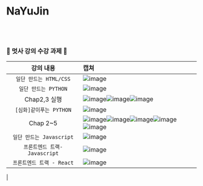 # NaYuJin
<br><br>
### 🦁 멋사 강의 수강 과제 🦁

| 강의 내용 | 캡쳐 | 
|:------:|:------|
|`일단 만드는 HTML/CSS`|![image](https://user-images.githubusercontent.com/91943160/166250283-d35cb509-6606-49db-964a-89be365ce904.png)|
|`일단 만드는 PYTHON`|![image](https://user-images.githubusercontent.com/91943160/167440090-190cd1b8-ec74-4248-a849-1cfd2ba14055.png)|
|Chap2,3 실행|![image](https://user-images.githubusercontent.com/91943160/167440502-cf513f75-a8da-4318-9b8e-5c55509e7ccd.png)![image](https://user-images.githubusercontent.com/91943160/167441531-3351affd-e8e4-4bd5-9b7d-85cf056d0c6f.png)![image](https://user-images.githubusercontent.com/91943160/167441949-891a5208-8028-44dd-bbe7-3b6e71a69ebe.png)|
|`[심화]같이푸는 PYTHON`|![image](https://user-images.githubusercontent.com/91943160/167442212-ab431a10-a34a-4bea-806c-59e34d4da892.png)|
|Chap 2~5|![image](https://user-images.githubusercontent.com/91943160/167444631-82c40a8a-4776-4b3c-a13e-f219c068ea80.png)![image](https://user-images.githubusercontent.com/91943160/167446577-3ea820e0-a980-46ac-8ff6-8473dbef9717.png)![image](https://user-images.githubusercontent.com/91943160/167448809-3607077e-4104-44d7-a334-052af446a6a6.png)![image](https://user-images.githubusercontent.com/91943160/167456039-a1eee609-9d4a-4532-a55f-a5d5b19213f0.png)![image](https://user-images.githubusercontent.com/91943160/167456477-1f2c79d7-e3f8-4278-ab71-e0deeebfe17a.png)|
|`일단 만드는 Javascript`|![image](https://user-images.githubusercontent.com/91943160/169783377-101a1241-e247-4b88-bd74-95b3a5071cbc.png)|
|`프론트엔드 트랙-Javascript`|![image](https://user-images.githubusercontent.com/91943160/174491402-e1e819ba-372c-4141-afe8-df9f475037ac.png)|
|`프론트엔드 트랙 - React`|![image](https://user-images.githubusercontent.com/91943160/175920250-584ff80b-100a-47a1-ae08-140603b6ccef.png)
|
